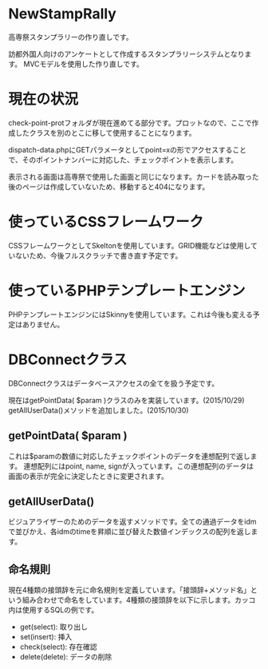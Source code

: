 # NewStampRally
高専祭スタンプラリーの作り直しです。

訪都外国人向けのアンケートとして作成するスタンプラリーシステムとなります。
MVCモデルを使用した作り直しです。

# 現在の状況
check-point-protフォルダが現在進めてる部分です。プロットなので、ここで作成したクラスを別のとこに移して使用することになります。

dispatch-data.phpにGETパラメータとしてpoint=xの形でアクセスすることで、そのポイントナンバーに対応した、チェックポイントを表示します。

表示される画面は高専祭で使用した画面と同じになります。カードを読み取った後のページは作成していないため、移動すると404になります。

# 使っているCSSフレームワーク
CSSフレームワークとしてSkeltonを使用しています。GRID機能などは使用していないため、今後フルスクラッチで書き直す予定です。

# 使っているPHPテンプレートエンジン
PHPテンプレートエンジンにはSkinnyを使用しています。これは今後も変える予定はありません。

# DBConnectクラス
DBConnectクラスはデータベースアクセスの全てを扱う予定です。

現在はgetPointData\( $param \)クラスのみを実装しています。\(2015/10/29\)  
getAllUserData()メソッドを追加しました。\(2015/10/30\)

## getPointData\( $param \)
これは$paramの数値に対応したチェックポイントのデータを連想配列で返します。
連想配列にはpoint, name, signが入っています。この連想配列のデータは画面の表示が完全に決定したときに変更されます。

## getAllUserData\(\)
ビジュアライザーのためのデータを返すメソッドです。全ての通過データをidmで並びかえ、各idmのtimeを昇順に並び替えた数値インデックスの配列を返します。

## 命名規則
現在4種類の接頭辞を元に命名規則を定義しています。「接頭辞\+メソッド名」という組み合わせで命名をしています。4種類の接頭辞を以下に示します。カッコ内は使用するSQLの例です。
* get(select): 取り出し
* set(insert): 挿入
* check(select): 存在確認
* delete(delete): データの削除
